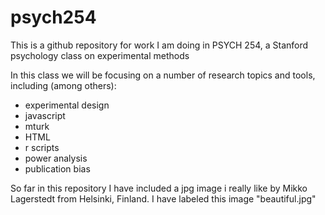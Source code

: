 <h1>psych254</h1>

<p>This is a github repository for work I am doing in PSYCH 254, a Stanford psychology class on experimental methods</p>

<p>In this class we will be focusing on a number of research topics and tools, including (among others):</p>
<ul>
<li>experimental design</li>
<li>javascript</li>
<li>mturk</li>
<li>HTML</li>
<li>r scripts</li>
<li>power analysis</li>
<li>publication bias</li>
</ul>

<p>So far in this repository I have included a jpg image i really like by Mikko Lagerstedt from Helsinki, Finland. I have labeled this image "beautiful.jpg"</p>
